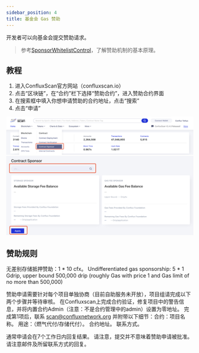 ```yaml
---
sidebar_position: 4
title: 基金会 Gas 赞助
---
```


开发者可以向基金会提交赞助请求。

> 参考[SponsorWhitelistControl](../learn/core-space-basics/internal-contracts/sponsor-whitelist-control.md)，了解赞助机制的基本原理。

## 教程

1. 进入ConfluxScan官方网站（confluxscan.io）
2. 点击“区块链”，在“合约”栏下选择“赞助合约”，进入赞助合约界面
3. 在搜索框中填入你想申请赞助的合约地址，点击“搜索”
4. 点击“申请”

![](image/2023-03-06-18-12-16.png) ![](image/2023-03-06-18-12-27.png)

## 赞助规则

无差别存储抵押赞助：1 * 10 cfx。 Undifferentiated gas sponsorship: 5 * 1 Gdrip, upper bound 500,000 drip (roughly Gas with price 1 and Gas limit of no more than 500,000)

赞助申请需要针对每个项目单独协商（目前自助服务未开放），项目组请完成以下两个步骤并等待审核。 在Confluxscan上完成合约验证，修复项目中的警告信息，并将内置合约Admin（注意：不是合约管理中的admin）设置为零地址。 完成第1项后，联系 scan@confluxnetwork.org 并附带以下细节：合约：项目名称。 用途：（燃气代付/存储代付）。 合约地址。 联系方式。

通常申请会在7个工作日内回复结果。 请注意，提交并不意味着赞助申请被批准。 请注意邮件及所留联系方式的回复。
